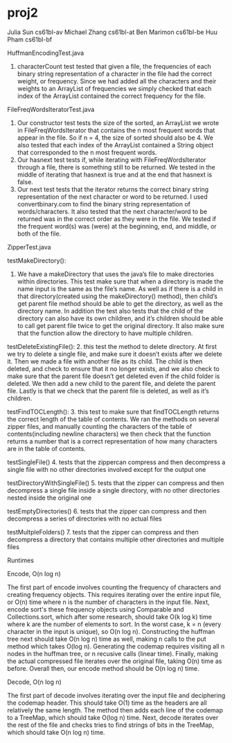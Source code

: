 proj2
=====

Julia Sun cs61bl-av
Michael Zhang cs61bl-at
Ben Marimon cs61bl-be
Huu Pham cs61bl-bf

HuffmanEncodingTest.java
1. characterCount test tested that given a file, the frequencies of each binary string representation of a character in the file had the correct weight, or frequency.  Since we had added all the characters and their weights to an ArrayList of frequencies we simply checked that each index of the ArrayList contained the correct frequency for the file.

FileFreqWordsIteratorTest.java
1. Our constructor test tests the size of the sorted, an ArrayList we wrote in FileFreqWordsIterator that contains the n most frequent words that appear in the file.  So if n = 4, the size of sorted should also be 4.  We also tested that each index of the ArrayList contained a String object that corresponded to the n most frequent words.
2. Our hasnext test tests if, while iterating with FileFreqWordsIterator through a file, there is something still to be returned.  We tested in the middle of iterating that hasnext is true and at the end that hasnext is false.  
3. Our next test tests that the iterator returns the correct binary string representation of the next character or word to be returned.  I used convertbinary.com to find the binary string representation of words/characters.  It also tested that the next character/word to be returned was in the correct order as they were in the file.  We tested if the frequent word(s) was (were) at the beginning, end, and middle, or both of the file.

ZipperTest.java

testMakeDirectory():
1. We have a makeDirectory that uses the java’s file to make directories within directories. This test make sure that when a directory is made the name input is the same as the file’s name. As well as if there is a child in that directory(created using the makeDirectory() method), then child’s get parent file method should be able to get the directory, as well as the directory name. In addition the test also tests that the child of the directory can also have its own children, and it’s children should be able to call get parent file twice to get the original directory. It also make sure that the function allow the directory to have multiple children.

testDeleteExistingFile():
2.	this test the method to delete directory. At first we try to delete a single file, and make sure it doesn’t exists after we delete it. Then we made a file with another file as its child. The child is then deleted, and check to ensure that it no longer exists, and we also check to make sure that the parent file doesn’t get deleted even if the child folder is deleted. We then add a new child to the parent file, and delete the parent file. Lastly is that we check that the parent file is deleted, as well as it’s children.

testFindTOCLength():
3.	this test to make sure that findTOCLength returns the correct length of the table of contents. We ran the methods on several zipper files, and manually counting the characters of the table of contents(including newline characters) we then check that the function returns a number that is a correct representation of how many characters are in the table of contents.

testSingleFile()
4. tests that the zippercan compress and then decompress a single file with no other directories involved except for the output one

testDirectoryWithSingleFile()
5. tests that the zipper can compress and then decompress a single file inside a single directory, with no other directories nested inside the original one

testEmptyDirectories()
6. tests that the zipper can compress and then decompress a series of directories with no actual files

testMultpleFolders()
7. tests that the zipper can compress and then decompress a directory that contains multiple other directories and multiple files

Runtimes

Encode, O(n log n)

The first part of encode involves counting the frequency of characters and creating frequency objects. This requires iterating over the entire input file, or O(n) time where n is the number of characters in the input file. Next, encode sort's these frequency objects using Comparable and Collections.sort, which after some research, should take O(k log k) time where k are the number of elements to sort. In the worst case, k = n (every character in the input is unique), so O(n log n). Constructing the huffman tree next should take O(n log n) time as well, making n calls to the put method which takes O(log n). Generating the codemap requires visiting all n nodes in the huffman tree, or n recusive calls (linear time). Finally, making the actual compressed file iterates over the original file, taking O(n) time as before. Overall then, our encode method should be O(n log n) time. 

Decode, O(n log n)

The first part of decode involves iterating over the input file and deciphering the codemap header. This should take O(1) time as the headers are all relatively the same length. The method then adds each line of the codemap to a TreeMap, which should take O(log n) time. Next, decode iterates over the rest of the file and checks tries to find strings of bits in the TreeMap, which should take O(n log n) time.

